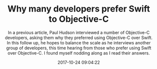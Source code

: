 ---
title: "Why many developers prefer Swift to Objective-C"
subtitle: "In a previous article, Paul Hudson interviewed a number of Objective-C developers, asking them why they preferred using Objective-C over Swift. In this follow up, he hopes to balance the scale as he interviews another group of developers, this time hearing from those who prefer using Swift over Objective-C. I found myself nodding along as I read their answers."
tags: ["obj-c","swift"]
link: "https://www.hackingwithswift.com/articles/29/why-many-developers-prefer-swift-to-objective-c"
date: "2017-10-24 09:04:22"
---